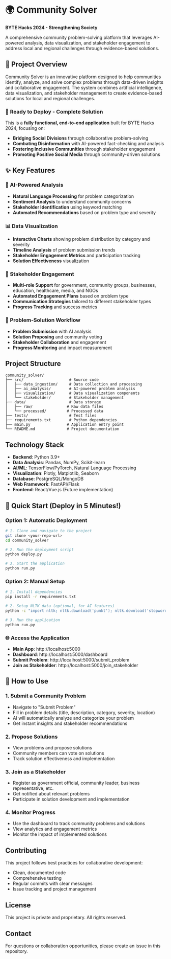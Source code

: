 # 🌍 Community Solver
**BYTE Hacks 2024 - Strengthening Society**

A comprehensive community problem-solving platform that leverages AI-powered analysis, data visualization, and stakeholder engagement to address local and regional challenges through evidence-based solutions.

## 🎯 Project Overview

Community Solver is an innovative platform designed to help communities identify, analyze, and solve complex problems through data-driven insights and collaborative engagement. The system combines artificial intelligence, data visualization, and stakeholder management to create evidence-based solutions for local and regional challenges.

### 🚀 **Ready to Deploy - Complete Solution**

This is a **fully functional, end-to-end application** built for BYTE Hacks 2024, focusing on:
- **Bridging Social Divisions** through collaborative problem-solving
- **Combating Disinformation** with AI-powered fact-checking and analysis
- **Fostering Inclusive Communities** through stakeholder engagement
- **Promoting Positive Social Media** through community-driven solutions



## ✨ Key Features

### 🤖 AI-Powered Analysis
- **Natural Language Processing** for problem categorization
- **Sentiment Analysis** to understand community concerns
- **Stakeholder Identification** using keyword matching
- **Automated Recommendations** based on problem type and severity

### 📊 Data Visualization
- **Interactive Charts** showing problem distribution by category and severity
- **Timeline Analysis** of problem submission trends
- **Stakeholder Engagement Metrics** and participation tracking
- **Solution Effectiveness** visualization

### 🤝 Stakeholder Engagement
- **Multi-role Support** for government, community groups, businesses, education, healthcare, media, and NGOs
- **Automated Engagement Plans** based on problem type
- **Communication Strategies** tailored to different stakeholder types
- **Progress Tracking** and success metrics

### 🎯 Problem-Solution Workflow
- **Problem Submission** with AI analysis
- **Solution Proposing** and community voting
- **Stakeholder Collaboration** and engagement
- **Progress Monitoring** and impact measurement

## Project Structure

```
community_solver/
├── src/                    # Source code
│   ├── data_ingestion/     # Data collection and processing
│   ├── ai_analysis/        # AI-powered problem analysis
│   ├── visualization/      # Data visualization components
│   └── stakeholder/        # Stakeholder management
├── data/                   # Data storage
│   ├── raw/               # Raw data files
│   └── processed/         # Processed data
├── tests/                  # Test files
├── requirements.txt        # Python dependencies
├── main.py                # Application entry point
└── README.md              # Project documentation
```

## Technology Stack

- **Backend**: Python 3.9+
- **Data Analysis**: Pandas, NumPy, Scikit-learn
- **AI/ML**: TensorFlow/PyTorch, Natural Language Processing
- **Visualization**: Plotly, Matplotlib, Seaborn
- **Database**: PostgreSQL/MongoDB
- **Web Framework**: FastAPI/Flask
- **Frontend**: React/Vue.js (Future implementation)

## 🚀 Quick Start (Deploy in 5 Minutes!)

### Option 1: Automatic Deployment
```bash
# 1. Clone and navigate to the project
git clone <your-repo-url>
cd community_solver

# 2. Run the deployment script
python deploy.py

# 3. Start the application
python run.py
```

### Option 2: Manual Setup
```bash
# 1. Install dependencies
pip install -r requirements.txt

# 2. Setup NLTK data (optional, for AI features)
python -c "import nltk; nltk.download('punkt'); nltk.download('stopwords')"

# 3. Run the application
python run.py
```

### 🌐 Access the Application
- **Main App**: http://localhost:5000
- **Dashboard**: http://localhost:5000/dashboard
- **Submit Problem**: http://localhost:5000/submit_problem
- **Join as Stakeholder**: http://localhost:5000/join_stakeholder

## 📱 How to Use

### 1. **Submit a Community Problem**
- Navigate to "Submit Problem"
- Fill in problem details (title, description, category, severity, location)
- AI will automatically analyze and categorize your problem
- Get instant insights and stakeholder recommendations

### 2. **Propose Solutions**
- View problems and propose solutions
- Community members can vote on solutions
- Track solution effectiveness and implementation

### 3. **Join as a Stakeholder**
- Register as government official, community leader, business representative, etc.
- Get notified about relevant problems
- Participate in solution development and implementation

### 4. **Monitor Progress**
- Use the dashboard to track community problems and solutions
- View analytics and engagement metrics
- Monitor the impact of implemented solutions

## Contributing

This project follows best practices for collaborative development:
- Clean, documented code
- Comprehensive testing
- Regular commits with clear messages
- Issue tracking and project management

## License

This project is private and proprietary. All rights reserved.

## Contact

For questions or collaboration opportunities, please create an issue in this repository.

